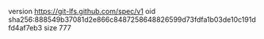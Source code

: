 version https://git-lfs.github.com/spec/v1
oid sha256:888549b37081d2e866c8487258648826599d73fdfa1b03de10c191dfd4af7eb3
size 777
